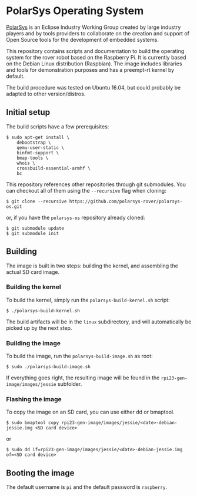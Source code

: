 PolarSys Operating System
=========================

[PolarSys](https://www.polarsys.org/) is an Eclipse Industry Working
Group created by large industry players and by tools providers to
collaborate on the creation and support of Open Source tools for the
development of embedded systems.

This repository contains scripts and documentation to build the
operating system for the rover robot based on the Raspberry Pi.  It is
currently based on the Debian Linux distribution (Raspbian).  The image
includes libraries and tools for demonstration purposes and has a
preempt-rt kernel by default.

The build procedure was tested on Ubuntu 16.04, but could probably be
adapted to other version/distros.

## Initial setup

The build scripts have a few prerequisites:

    $ sudo apt-get install \
        debootstrap \
        qemu-user-static \
        binfmt-support \
        bmap-tools \
        whois \
        crossbuild-essential-armhf \
        bc

This repository references other repositories through git submodules.
You can checkout all of them using the `--recursive` flag when cloning:

    $ git clone --recursive https://github.com/polarsys-rover/polarsys-os.git

or, if you have the `polarsys-os` repository already cloned:

    $ git submodule update
    $ git submodule init


## Building

The image is built in two steps: building the kernel, and assembling the
actual SD card image.

### Building the kernel

To build the kernel, simply run the `polarsys-build-kernel.sh` script:

    $ ./polarsys-build-kernel.sh

The build artifacts will be in the `linux` subdirectory, and will
automatically be picked up by the next step.

### Building the image

To build the image, run the `polarsys-build-image.sh` as root:

    $ sudo ./polarsys-build-image.sh

If everything goes right, the resulting image will be found in the
`rpi23-gen-image/images/jessie` subfolder.

### Flashing the image

To copy the image on an SD card, you can use either dd or bmaptool.

    $ sudo bmaptool copy rpi23-gen-image/images/jessie/<date>-debian-jessie.img <SD card device>

or

    $ sudo dd if=rpi23-gen-image/images/jessie/<date>-debian-jessie.img of=<SD card device>

## Booting the image

The default username is `pi` and the default password is `raspberry`.
